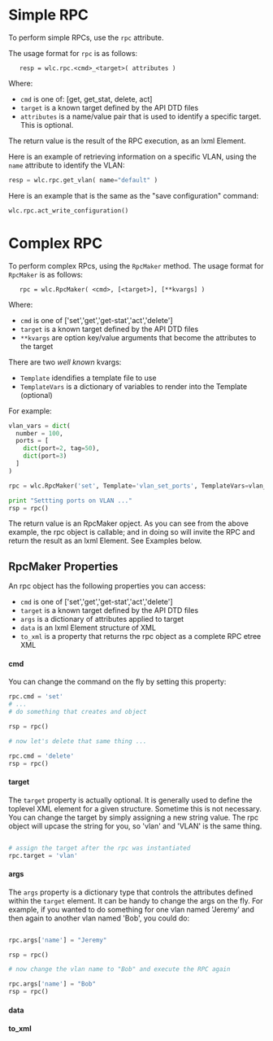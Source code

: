 # Simple RPC

To perform simple RPCs, use the `rpc` attribute.  

The usage format for `rpc` is as follows:

````
   resp = wlc.rpc.<cmd>_<target>( attributes )
````

Where:
  * `cmd` is one of: [get, get_stat, delete, act]
  * `target` is a known target defined by the API DTD files
  * `attributes` is a name/value pair that is used to identify a specific target.  This is optional.

The return value is the result of the RPC execution, as an lxml Element.

Here is an example of retrieving information on a specific VLAN, using the `name` attribute to identify the VLAN:
````python
resp = wlc.rpc.get_vlan( name="default" )
````

Here is an example that is the same as the "save configuration" command:
````python
wlc.rpc.act_write_configuration()
````

# Complex RPC

To perform complex RPcs, using the `RpcMaker` method.  The usage format for `RpcMaker` is as follows:
````
   rpc = wlc.RpcMaker( <cmd>, [<target>], [**kvargs] )
````
Where:
   * `cmd` is one of ['set','get','get-stat','act','delete']
   * `target` is a known target defined by the API DTD files
   * ``**kvargs`` are option key/value arguments that become the attributes to the target

There are two _well known_ kvargs:
   * `Template` idendifies a template file to use
   * `TemplateVars` is a dictionary of variables to render into the Template (optional)

For example:
````python
vlan_vars = dict(
  number = 100,
  ports = [
    dict(port=2, tag=50),
    dict(port=3)
  ]
)

rpc = wlc.RpcMaker('set', Template='vlan_set_ports', TemplateVars=vlan_vars )

print "Settting ports on VLAN ..."
rsp = rpc()
````

The return value is an RpcMaker opject.  As you can see from the above example, the rpc object is callable; and in doing so will invite the RPC and return the result as an lxml Element.  See Examples below.

## RpcMaker Properties

An rpc object has the following properties you can access:
   * `cmd` is one of ['set','get','get-stat','act','delete']
   * `target` is a known target defined by the API DTD files
   * `args` is a dictionary of attributes applied to target
   * `data` is an lxml Element structure of XML
   * `to_xml` is a property that returns the rpc object as a complete RPC etree XML

#### cmd

You can change the command on the fly by setting this property:
````python
rpc.cmd = 'set'
# ...
# do something that creates and object

rsp = rpc()

# now let's delete that same thing ...

rpc.cmd = 'delete'
rsp = rpc()

````
#### target
The `target` property is actually optional.  It is generally used to define the toplevel XML element
for a given structure.  Sometime this is not necessary.  You can change the target by simply assigning
a new string value.  The rpc object will upcase the string for you, so 'vlan' and 'VLAN' is the same thing.
````python

# assign the target after the rpc was instantiated
rpc.target = 'vlan'
````
#### args
The `args` property is a dictionary type that controls the attributes defined within the `target` element.
It can be handy to change the args on the fly.  For example, if you wanted to do something for one vlan named
'Jeremy' and then again to another vlan named 'Bob', you could do:
````python

rpc.args['name'] = "Jeremy"

rsp = rpc()

# now change the vlan name to "Bob" and execute the RPC again

rpc.args['name'] = "Bob"
rsp = rpc()
````

#### data

#### to_xml

